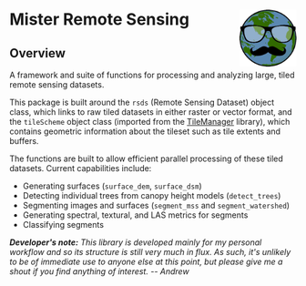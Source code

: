 # Mister Remote Sensing <img src="man/figures/logo.png" align="right" width ="100"/>

## Overview

A framework and suite of functions for processing and analyzing large, tiled remote sensing datasets.

This package is built around the `rsds` (Remote Sensing Dataset) object class, which links to raw tiled datasets in either raster or vector format, and the `tileScheme` object class (imported from the [TileManager](https://github.com/andrew-plowright/TileManager) library), which contains geometric information about the tileset such as tile extents and buffers.

The functions are built to allow efficient parallel processing of these tiled datasets. Current capabilities include:

- Generating surfaces (`surface_dem`, `surface_dsm`)
- Detecting individual trees from canopy height models (`detect_trees`)
- Segmenting images and surfaces (`segment_mss` and `segment_watershed`)
- Generating spectral, textural, and LAS metrics for segments
- Classifying segments

_**Developer's note:** This library is developed mainly for my personal workflow and so its structure is still very much in flux. As such, it's unlikely to be of immediate use to anyone else at this point, but please give me a shout if you find anything of interest. -- Andrew_
